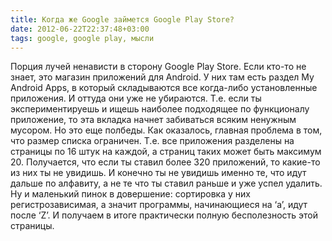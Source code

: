 ```yaml
---
title: Когда же Google займется Google Play Store?
date: 2012-06-22T22:37:48+03:00
tags: google, google play, мысли
---
```


Порция лучей ненависти в сторону Google Play Store. Если кто-то не знает, это магазин приложений для Android. У них там есть раздел My Android Apps, в который складываются все когда-либо установленные приложения. И оттуда они уже не убираются. Т.е. если ты экспериментируешь и ищешь наиболее подходящее по функционалу приложение, то эта вкладка начнет забиваться всяким ненужным мусором. Но это еще полбеды. Как оказалось, главная проблема в том, что размер списка ограничен. Т.е. все приложения разделены на страницы по 16 штук на каждой, а страниц таких может быть максимум 20. Получается, что если ты ставил более 320 приложений, то какие-то из них ты не увидишь. И конечно ты не увидишь именно те, что идут дальше по алфавиту, а не те что ты ставил раньше и уже успел удалить. Ну и маленький пинок в довершение: сортировка у них регистрозависимая, а значит программы, начинающиеся на ‘a’, идут после ‘Z’. И получаем в итоге практически полную бесполезность этой страницы.